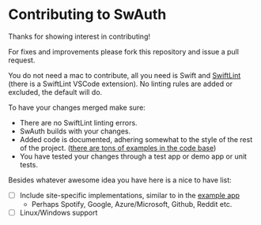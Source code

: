 # Contributing to SwAuth

Thanks for showing interest in contributing!

For fixes and improvements please fork this repository and issue a pull request.

You do not need a mac to contribute, all you need is Swift and [SwiftLint](https://github.com/realm/SwiftLint) (there is a SwiftLint VSCode extension). No linting rules are added or excluded, the default will do.

To have your changes merged make sure:

* There are no SwiftLint linting errors.
* SwAuth builds with your changes.
* Added code is documented, adhering somewhat to the style of the rest of the project. ([there are tons of examples in the code base](https://github.com/Colaski/SwAuth/blob/main/Sources/SwAuth/AuthorizationCodeFlow.swift))
* You have tested your changes through a test app or demo app or unit tests.

Besides whatever awesome idea you have here is a nice to have list:

* [ ] Include site-specific implementations, similar to in the [example app](https://github.com/Colaski/SwAuth/blob/main/SwAuthTestApp/SwAuthTestApp/Spotify.swift)
  * Perhaps Spotify, Google, Azure/Microsoft, Github, Reddit etc.
* [ ] Linux/Windows support
